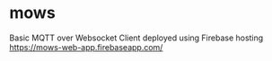 # mows

Basic MQTT over Websocket Client deployed using Firebase hosting https://mows-web-app.firebaseapp.com/

